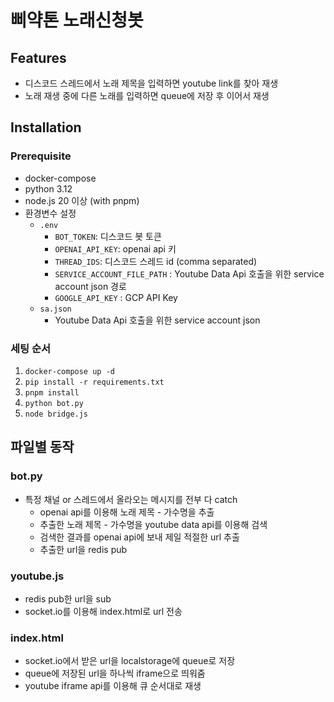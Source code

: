 # 삐약톤 노래신청봇

## Features

- 디스코드 스레드에서 노래 제목을 입력하면 youtube link를 찾아 재생
- 노래 재생 중에 다른 노래를 입력하면 queue에 저장 후 이어서 재생

## Installation
### Prerequisite

- docker-compose
- python 3.12
- node.js 20 이상 (with pnpm)
- 환경변수 설정
  - `.env`
    - `BOT_TOKEN`: 디스코드 봇 토큰
    - `OPENAI_API_KEY`: openai api 키
    - `THREAD_IDS`: 디스코드 스레드 id (comma separated)
    - `SERVICE_ACCOUNT_FILE_PATH` : Youtube Data Api 호출을 위한 service account json 경로
    - `GOOGLE_API_KEY` : GCP API Key
  - `sa.json`
    - Youtube Data Api 호출을 위한 service account json 

### 세팅 순서
1. `docker-compose up -d`
2. `pip install -r requirements.txt`
3. `pnpm install`
4. `python bot.py`
5. `node bridge.js`

## 파일별 동작
### bot.py
- 특정 채널 or 스레드에서 올라오는 메시지를 전부 다 catch
  - openai api를 이용해 노래 제목 - 가수명을 추출
  - 추출한 노래 제목 - 가수명을 youtube data api를 이용해 검색
  - 검색한 결과를 openai api에 보내 제일 적절한 url 추출
  - 추출한 url을 redis pub

### youtube.js
- redis pub한 url을 sub
- socket.io를 이용해 index.html로 url 전송

### index.html
- socket.io에서 받은 url을 localstorage에 queue로 저장
- queue에 저장된 url을 하나씩 iframe으로 띄워줌
- youtube iframe api를 이용해 큐 순서대로 재생